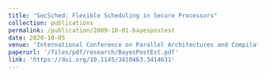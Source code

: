 ```yaml
---
title: "SecSched: Flexible Scheduling in Secure Processors"
collection: publications
permalink: /publication/2009-10-01-bayespostest
date: 2020-10-05
venue: 'International Conference on Parallel Architectures and Compilation Techniques (PACT)'
paperurl: '/files/pdf/research/BayesPostEst.pdf'
link: 'https://doi.org/10.1145/3410463.3414631'
---
```

